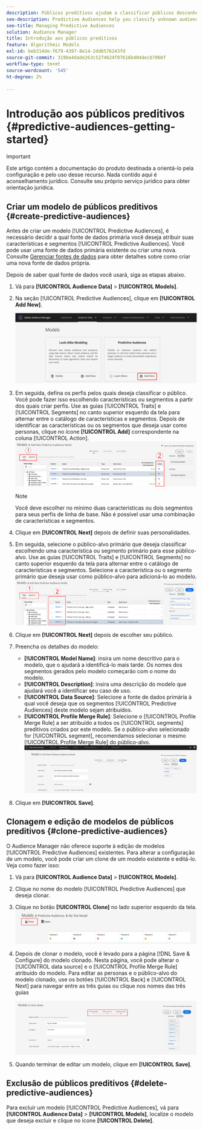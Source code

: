 ```yaml
---
description: Públicos preditivos ajudam a classificar públicos desconhecidos em personas distintas em tempo real, usando a ciência de dados.
seo-description: Predictive Audiences help you classify unknown audiences into distinct personas in real-time, using data science.
seo-title: Managing Predictive Audiences
solution: Audience Manager
title: Introdução aos públicos preditivos
feature: Algorithmic Models
exl-id: beb314de-f679-4397-8e14-2dd6576243fd
source-git-commit: 319be4dade263c5274624f07616b404decb7066f
workflow-type: tm+mt
source-wordcount: '545'
ht-degree: 2%

---
```


# Introdução aos públicos preditivos {#predictive-audiences-getting-started}

>[!IMPORTANT]
>Este artigo contém a documentação do produto destinada a orientá-lo pela configuração e pelo uso desse recurso. Nada contido aqui é aconselhamento jurídico. Consulte seu próprio serviço jurídico para obter orientação jurídica.

## Criar um modelo de públicos preditivos {#create-predictive-audiences}

Antes de criar um modelo [!UICONTROL Predictive Audiences], é necessário decidir a qual fonte de dados primária você deseja atribuir suas características e segmentos [!UICONTROL Predictive Audiences]. Você pode usar uma fonte de dados primária existente ou criar uma nova. Consulte [Gerenciar fontes de dados](https://experienceleague.adobe.com/docs/audience-manager/user-guide/features/data-sources/manage-datasources.html?lang=pt-BR) para obter detalhes sobre como criar uma nova fonte de dados própria.

Depois de saber qual fonte de dados você usará, siga as etapas abaixo.

1. Vá para **[!UICONTROL Audience Data]** > **[!UICONTROL Models]**.
1. Na seção [!UICONTROL Predictive Audiences], clique em **[!UICONTROL Add New]**.

   ![smart-persona-add](assets/predictive-audiences-add.png)

1. Em seguida, defina os perfis pelos quais deseja classificar o público. Você pode fazer isso escolhendo características ou segmentos a partir dos quais criar perfis. Use as guias [!UICONTROL Traits] e [!UICONTROL Segments] no canto superior esquerdo da tela para alternar entre o catálogo de características e segmentos. Depois de identificar as características ou os segmentos que deseja usar como personas, clique no ícone **[!UICONTROL Add]** correspondente na coluna [!UICONTROL Action].
   ![persona-inteligente-select-personas](assets/predictive-audiences-persona.png)
   >[!NOTE]
   >Você deve escolher no mínimo duas características ou dois segmentos para seus perfis de linha de base. Não é possível usar uma combinação de características e segmentos.
1. Clique em **[!UICONTROL Next]** depois de definir suas personalidades.
1. Em seguida, selecione o público-alvo primário que deseja classificar escolhendo uma característica ou segmento primário para esse público-alvo. Use as guias [!UICONTROL Traits] e [!UICONTROL Segments] no canto superior esquerdo da tela para alternar entre o catálogo de características e segmentos. Selecione a característica ou o segmento primário que deseja usar como público-alvo para adicioná-lo ao modelo.
   ![smart-persona-select-audience](assets/predictive-audiences-audience.png)
1. Clique em **[!UICONTROL Next]** depois de escolher seu público.
1. Preencha os detalhes do modelo:
   * **[!UICONTROL Model Name]**: insira um nome descritivo para o modelo, que o ajudará a identificá-lo mais tarde. Os nomes dos segmentos gerados pelo modelo começarão com o nome do modelo.
   * **[!UICONTROL Description]**: insira uma descrição do modelo que ajudará você a identificar seu caso de uso.
   * **[!UICONTROL Data Source]**: Selecione a fonte de dados primária à qual você deseja que os segmentos [!UICONTROL Predictive Audiences] deste modelo sejam atribuídos.
   * **[!UICONTROL Profile Merge Rule]**: Selecione o [!UICONTROL Profile Merge Rule] a ser atribuído a todos os [!UICONTROL segments] preditivos criados por este modelo. Se o público-alvo selecionado for [!UICONTROL segment], recomendamos selecionar o mesmo [!UICONTROL Profile Merge Rule] do público-alvo.
     ![predictive-audiences-save](assets/predictive-audiences-save.png)
1. Clique em **[!UICONTROL Save]**.

## Clonagem e edição de modelos de públicos preditivos {#clone-predictive-audiences}

O Audience Manager não oferece suporte à edição de modelos [!UICONTROL Predictive Audiences] existentes. Para alterar a configuração de um modelo, você pode criar um clone de um modelo existente e editá-lo. Veja como fazer isso:

1. Vá para **[!UICONTROL Audience Data]** > **[!UICONTROL Models]**.
2. Clique no nome do modelo [!UICONTROL Predictive Audiences] que deseja clonar.
3. Clique no botão **[!UICONTROL Clone]** no lado superior esquerdo da tela.
   ![predictive-audiences-clone](assets/predictive-audiences-clone.png)
4. Depois de clonar o modelo, você é levado para a página [!DNL Save & Configure] do modelo clonado. Nesta página, você pode alterar o [!UICONTROL data source] e o [!UICONTROL Profile Merge Rule] atribuído do modelo. Para editar as personas e o público-alvo do modelo clonado, use os botões [!UICONTROL Back] e [!UICONTROL Next] para navegar entre as três guias ou clique nos nomes das três guias

   ![públicos-preditivos-clone-navigate](assets/predictive-audiences-clone-navigate.png)

5. Quando terminar de editar um modelo, clique em **[!UICONTROL Save]**.

## Exclusão de públicos preditivos {#delete-predictive-audiences}

Para excluir um modelo [!UICONTROL Predictive Audiences], vá para **[!UICONTROL Audience Data]** > **[!UICONTROL Models]**, localize o modelo que deseja excluir e clique no ícone **[!UICONTROL Delete]**.
